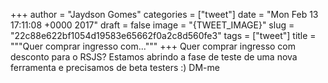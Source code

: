 
+++
author = "Jaydson Gomes"
categories = ["tweet"]
date = "Mon Feb 13 17:11:08 +0000 2017"
draft = false
image = "{TWEET_IMAGE}"
slug = "22c88e622bf1054d19583e65662f0a2c8d560fe3"
tags = ["tweet"]
title = """Quer comprar ingresso com..."""
+++
Quer comprar ingresso com desconto para o RSJS? Estamos abrindo a fase de teste de uma nova ferramenta e precisamos de beta testers :) DM-me
